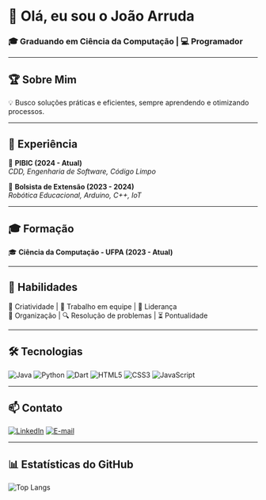 # 👋 Olá, eu sou o João Arruda

### 🎓 Graduando em Ciência da Computação | 💻 Programador

---

## 🏆 Sobre Mim
💡 Busco soluções práticas e eficientes, sempre aprendendo e otimizando processos.

---

## 💼 Experiência

🔹 **PIBIC (2024 - Atual)**  
*CDD, Engenharia de Software, Código Limpo*

🔹 **Bolsista de Extensão (2023 - 2024)**  
*Robótica Educacional, Arduino, C++, IoT*

---

## 🎓 Formação
🎓 **Ciência da Computação - UFPA (2023 - Atual)**

---

## 🚀 Habilidades
🧠 Criatividade | 🤝 Trabalho em equipe | 🎯 Liderança  
📌 Organização | 🔍 Resolução de problemas | ⏳ Pontualidade

---

## 🛠 Tecnologias

![Java](https://img.shields.io/badge/Java-black?style=flat&logo=java&logoColor=black&color=white)
![Python](https://img.shields.io/badge/Python-black?style=flat&logo=python&logoColor=black&color=white)
![Dart](https://img.shields.io/badge/Dart-black?style=flat&logo=dart&logoColor=black&color=white)
![HTML5](https://img.shields.io/badge/HTML5-black?style=flat&logo=html5&logoColor=black&color=white)
![CSS3](https://img.shields.io/badge/CSS3-black?style=flat&logo=css3&logoColor=black&color=white)
![JavaScript](https://img.shields.io/badge/JavaScript-black?style=flat&logo=javascript&logoColor=black&color=white)

---

## 📫 Contato
[![LinkedIn](https://img.shields.io/badge/LinkedIn-black?style=flat&logo=linkedin&logoColor=black&color=white)](https://linkedin.com/in/jopearruda)
[![E-mail](https://img.shields.io/badge/E--mail-black?style=flat&logo=gmail&logoColor=black&color=white)](mailto:joao.arruda@icen.ufpa.br)

---

## 📊 Estatísticas do GitHub
![Top Langs](https://github-readme-stats.vercel.app/api/top-langs/?username=jparruda&hide_progress=true&theme=highcontrast)
